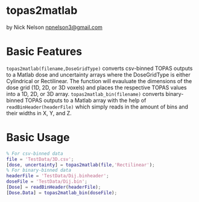 # topas2matlab
by Nick Nelson <npnelson3@gmail.com>

# Basic Features
`topas2matlab(filename,DoseGridType)` converts csv-binned TOPAS outputs to a Matlab dose and uncertainty arrays where the DoseGridType is either Cylindrical or Rectilinear. The function will evauluate the dimensions of the dose grid (1D, 2D, or 3D voxels) and places the respective TOPAS values into a 1D, 2D, or 3D array. `topas2matlab_bin(filename)` converts binary-binned TOPAS outputs to a Matlab array with the help of `readBinHeader(headerFile)` which simply reads in the amount of bins and their widths in X, Y, and Z.

# Basic Usage
```matlab
% For csv-binned data
file = 'TestData/3D.csv';
[dose, uncertainty] = topas2matlab(file,'Rectilinear');
% For binary-binned data
headerFile = 'TestData/Dij.binheader';
doseFile = 'TestData/Dij.bin';
[Dose] = readBinHeader(headerFile);
[Dose.Data] = topas2matlab_bin(doseFile);
```

